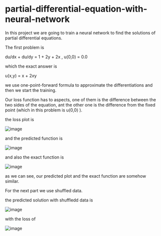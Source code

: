 # partial-differential-equation-with-neural-network
In this project we are going to train a neural network to find the solutions of partial differential equations.

The first problem is

du/dx + du/dy = 1 + 2y + 2x , u(0,0) = 0.0

which the exact answer is

u(x,y) = x + 2*x*y

we use one-point-forward formula to approximate the differentiations and then we start the training.

Our loss function has to aspects, one of them is the difference between the two sides of the equation, ant the other one is the difference from the fixed point (which in this problem is u(0,0) ).

the loss plot is

![image](https://github.com/erfan-golshan/partial-differential-equation-with-neural-network/assets/129675348/e067365c-bc42-42be-bfb1-59e4e28ce240)

and the predicted function is 

![image](https://github.com/erfan-golshan/partial-differential-equation-with-neural-network/assets/129675348/4d9270cc-a414-465a-abb2-c5167f8d9b8d)

and also the exact function is

![image](https://github.com/erfan-golshan/partial-differential-equation-with-neural-network/assets/129675348/dedb09ff-b790-43a1-9d90-9317603f19fb)

as we can see, our predicted plot and the exact function are somehow similar.

For the next part we use shuffled data.

the predicted solution with shuffledd data is

![image](https://github.com/erfan-golshan/partial-differential-equation-with-neural-network/assets/129675348/96714d65-eae9-4d04-9a9e-473fc720637b)

with the loss of

![image](https://github.com/erfan-golshan/partial-differential-equation-with-neural-network/assets/129675348/bdb38979-46fe-4400-89f2-d63b70bd96bb)










